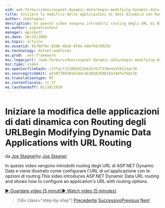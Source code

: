 ```yaml
---
uid: web-forms/videos/aspnet-dynamic-data/begin-modifying-dynamic-data-applications-with-url-routing
title: Iniziare la modifica delle applicazioni di dati dinamica con Routing degli URL | Documenti Microsoft
author: JoeStagner
description: In questo video vengono introdotti routing degli URL di ASP.NET Dynamic Data e viene illustrato come configurare l'URL di un'applicazione con le opzioni di routing.
ms.author: aspnetcontent
manager: wpickett
ms.date: 10/23/2008
ms.topic: article
ms.assetid: 9170d70c-928b-48a8-8f0a-4def9dc99256
ms.technology: dotnet-webforms
ms.prod: .net-framework
msc.legacyurl: /web-forms/videos/aspnet-dynamic-data/begin-modifying-dynamic-data-applications-with-url-routing
msc.type: video
ms.openlocfilehash: c23facf151802622eb1b7627378e4a359113ac36
ms.sourcegitcommit: a510f38930abc84c4b302029d019a34dfe76823b
ms.translationtype: MT
ms.contentlocale: it-IT
ms.lasthandoff: 01/30/2018
---
```

<a name="begin-modifying-dynamic-data-applications-with-url-routing"></a><span data-ttu-id="df857-103">Iniziare la modifica delle applicazioni di dati dinamica con Routing degli URL</span><span class="sxs-lookup"><span data-stu-id="df857-103">Begin Modifying Dynamic Data Applications with URL Routing</span></span>
====================
<span data-ttu-id="df857-104">da [Joe Stagner](https://github.com/JoeStagner)</span><span class="sxs-lookup"><span data-stu-id="df857-104">by [Joe Stagner](https://github.com/JoeStagner)</span></span>

<span data-ttu-id="df857-105">In questo video vengono introdotti routing degli URL di ASP.NET Dynamic Data e viene illustrato come configurare l'URL di un'applicazione con le opzioni di routing.</span><span class="sxs-lookup"><span data-stu-id="df857-105">This video introduces ASP.NET Dynamic Data URL routing and shows how to configure an application's URL with routing options.</span></span>

[<span data-ttu-id="df857-106">&#9654; Guardare video (5 minuti)</span><span class="sxs-lookup"><span data-stu-id="df857-106">&#9654; Watch video (5 minutes)</span></span>](https://channel9.msdn.com/Blogs/ASP-NET-Site-Videos/begin-modifying-dynamic-data-applications-with-url-routing)

>[!div class="step-by-step"]
<span data-ttu-id="df857-107">[Precedente](begin-editing-the-templates-in-aspnet-dynamic-data-applications.md)
[Successivo](enable-in-line-editing-in-aspnet-dynamic-data-applications.md)</span><span class="sxs-lookup"><span data-stu-id="df857-107">[Previous](begin-editing-the-templates-in-aspnet-dynamic-data-applications.md)
[Next](enable-in-line-editing-in-aspnet-dynamic-data-applications.md)</span></span>
